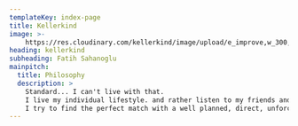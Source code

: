 ```yaml
---
templateKey: index-page
title: Kellerkind 
image: >-
    https://res.cloudinary.com/kellerkind/image/upload/e_improve,w_300,h_600,c_thumb,g_auto/v1572457788/CD6V0251_vivien_portrait-panorama_gnqo2n.jpg
heading: kellerkind
subheading: Fatih Sahanoglu
mainpitch:
  title: Philosophy
  description: >
    Standard... I can't live with that.
    I live my individual lifestyle. and rather listen to my friends and customers, than wear expensive clothing and play big or talk as if I was.
    I try to find the perfect match with a well planned, direct, unforced chat and empathy. Lean back and enjoy. Together we have enough time to find what fits you best. Dive into the underground and forget everything around you.
---
```

